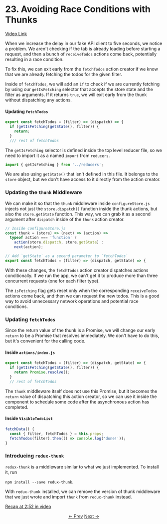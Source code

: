 # 23. Avoiding Race Conditions with Thunks
[Video Link](https://egghead.io/lessons/javascript-redux-avoiding-race-conditions-with-thunks)

When we increase the delay in our fake API client to five seconds, we notice a problem. We aren't checking if the tab is already loading before starting a request, and then a bunch of `receiveTodos` actions come back, potentially resulting in a race condition.

To fix this, we can exit early from the `fetchTodos` action creator if we know that we are already fetching the todos for the given filter.

Inside of `fetchTodos`, we will add an `if` to check if we are currently fetching by using our `getIsFetching` selector that accepts the store state and the filter as arguments. If it returns `true`, we will exit early from the thunk without dispatching any actions.

#### Updating `fetchTodos`
```javascript
export const fetchTodos = (filter) => (dispatch) => {
  if (getIsFetching(getState(), filter)) {
    return;
  }
  /// rest of fetchTodos
```

The `getIsFetching` selector is defined inside the top level reducer file, so we need to import it as a named `import` from `reducers`.

```javascript
import { getIsFetching } from '../reducers';
```

We are also using `getState()` that isn't defined in this file. It belongs to the `store` object, but we don't have access to it directly from the action creator.

### Updating the `thunk` Middleware

We can make it so that the `thunk` middleware inside `configureStore.js` injects not just the `store.dispatch()` function inside the thunk actions, but also the `store.getState` function. This way, we can grab it as a second argument after `dispatch` inside of the `thunk` action creator.

```javascript
// Inside configureStore.js
const thunk = (store) => (next) => (action) =>
  typeof action === 'function' ?
    action(store.dispatch, store.getState) :
    next(action);
```

```javascript
// Add `getState` as a second parameter to `fetchTodos`
export const fetchTodos = (filter) => (dispatch, getState) => {
```

With these changes, the `fetchTodos` action creator dispatches actions conditionally. If we run the app, we can't get it to produce more than three concurrent requests (one for each filter type).

The `isFetching` flag gets reset only when the corresponding `receiveTodos` actions come back, and then we can request the new todos. This is a good way to avoid unnecessary network operations and potential race conditions.

### Updating `fetchTodos`

Since the return value of the thunk is a Promise, we will change our early `return` to be a Promise that resolves immediately. We don't have to do this, but it's convenient for the calling code.

#### Inside `actions/index.js`
```javascript
export const fetchTodos = (filter) => (dispatch, getState) => {
  if (getIsFetching(getState(), filter)) {
    return Promise.resolve();
  }
  // rest of fetchTodos
```

The `thunk` middleware itself does not use this Promise, but it becomes the `return` value of dispatching this action creator, so we can use it inside the component to schedule some code after the asynchronous action has completed.

#### Inside `VisibleTodoList`
```javascript
fetchData() {
  const { filter, fetchTodos } = this.props;
  fetchTodos(filter).then(() => console.log('done!'));
}
```

### Introducing `redux-thunk`

`redux-thunk` is a middleware similar to what we just implemented. To install it, run

`npm install --save redux-thunk`.


With `redux-thunk` installed, we can remove the version of thunk middleware that we just wrote and import `thunk` from `redux-thunk` instead.

[Recap at 2:52 in video](https://egghead.io/lessons/javascript-redux-avoiding-race-conditions-with-thunks)


<p align="center">
<a href="./22-Dispatching_Actions_Asynchronously_with_Thunks.md"><- Prev</a>
<a href="./24-Displaying_Error_Messages.md">Next -></a>
</p>